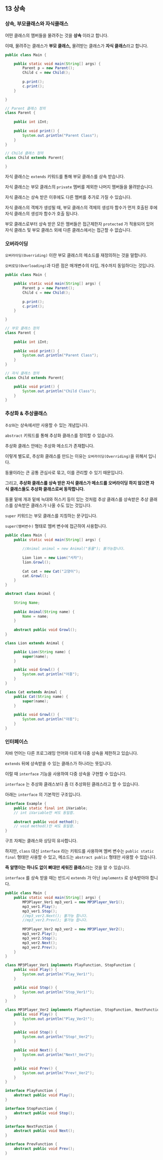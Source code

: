 ## 13 상속

### 상속, 부모클래스와 자식클래스

어떤 클래스의 멤버들을 물려주는 것을 **상속** 이라고 합니다.

이때, 물려주는 클래스가 **부모 클래스,** 물려받는 클래스가 ************************자식 클래스************************라고 합니다.

```java
public class Main {

	public static void main(String[] args) {
		Parent p = new Parent();
		Child c = new Child();
		
		p.print();
		c.print();
	}

}

// Parent 클래스 정의
class Parent {
		
	public int iInt;
	
	public void print() {
		System.out.println("Parent Class");
	}
}

// Child 클래스 정의
class Child extends Parent{

}
```

자식 클래스는 `extends` 키워드를 통해 부모 클래스를 상속 받습니다.

자식 클래스는 부모 클래스의 `private` 멤버를 제외한 나머지 멤버들을 물려받습니다.

자식 클래스는 상속 받은 이후에도 다른 멤버를 추가로 가질 수 있습니다.

자식 클래스의 객체가 생성될 때, 부모 클래스의 객체의 생성자 함수가 먼저 호출된 후에 자식 클래스의 생성자 함수가 호출 됩니다.

부모 클래스로부터 상속 받은 모든 멤버들은 접근제한자 `protected` 가 적용되어 있어 자식 클래스 및 부모 클래스 외에 다른 클래스에서는 접근할 수 없습니다.

### 오버라이딩

`오버라이딩(Overriding)` 이란 부모 클래스의 메소드를 재정의하는 것을 말합니다.

`오버로딩(Overloading)`과 다른 점은 매개변수의 타입, 개수까지 동일하다는 것입니다.


```java
public class Main {

	public static void main(String[] args) {
		Parent p = new Parent();
		Child c = new Child();
		
		p.print();
		c.print();
	}

}

// 부모 클래스 정의
class Parent {
		
	public int iInt;
	
	public void print() {
		System.out.println("Parent Class");
	}
}

// 자식 클래스 정의
class Child extends Parent{

	public void print() {
		System.out.println("Child Class");
	}
}
```

### 추상화 & 추상클래스

`추상화`는 상속에서만 사용할 수 있는 개념입니다.

`abstract` 키워드를 통해 추상화 클래스를 정의할 수 있습니다.

추상화 클래스 안에는 추상화 메소드가 존재합니다.

이렇게 별도로, 추상화 클래스를 만드는 이유는 `오버라이딩(Overriding)`을 위해서 입니다.

동물이라는 큰 공통 관심사로 묶고, 이를 관리할 수 있기 때문입니다.

그리고, **추상화 클래스를 상속 받은 자식 클래스가 메소드를 오버라이딩 하지 않으면 자식 클래스들도 추상화 클래스로써 동작합니다.**

동물 밑에 개과 밑에 늑대와 허스키 등이 있는 것처럼 추상 클래스를 상속받은 추상 클래스를 상속받은 클래스가 나올 수도 있는 것입니다.

`super` 키워드는 부모 클래스를 지칭하는 문구입니다.

`super(멤버변수)` 형태로 멤버 변수에 접근하여 사용합니다.

```java
public class Main {
	public static void main(String[] args) {
		
		//Animal animal = new Animal("동물"); 불가능합니다.
		
		Lion lion = new Lion("사자");
		lion.Growl();
		
		Cat cat = new Cat("고양이");
		cat.Growl();
	}
}

abstract class Animal {
	
	String Name;
	
	public Animal(String name) {
		Name = name;
	}
	
	abstract public void Growl(); 
}

class Lion extends Animal {

	public Lion(String name) {
		super(name);
	}

	public void Growl() {		
		System.out.println("어흥");
	}
}

class Cat extends Animal {
	public Cat(String name) {
		super(name);
	}
	
	public void Growl() {		
		System.out.println("야옹");
	}
}
```

### 인터페이스

자바 언어는 다른 프로그래밍 언어와 다르게 다중 상속을 제한하고 있습니다.

`extends` 뒤에 상속받을 수 있는 클래스가 하나라는 뜻입니다.

이럴 때 `interface` 기능을 사용하여 다중 상속을 구현할 수 있습니다.

`interface` 는 추상화 클래스보다 좀 더 추상화된 클래스라고 할 수 있습니다.

아래는 `interface` 의 기본적인 구조입니다. 

```java
interface Example {
	public static final int iVariable;
	// int iVariable만 써도 동일함.
	
	abstract public void method();
	// void method()만 써도 동일함.
}
```

구조 자체는 클래스와 상당히 유사합니다.

하지만, `class` 대신 `interface` 라는 키워드를 사용하며 멤버 변수는 `public static final` 형태만 사용할 수 있고, 메소드는 `abstract public` 형태만 사용할 수 있습니다.

**즉 알맹이는 하나도 없이 뼈대만 세워진 클래스**라는 것을 알 수 있습니다.

`interface` 를 상속 받을 때는 반드시 `extends` 가 아닌 `implements` 로 상속받아야 합니다.

```java
public class Main {
	public static void main(String[] args) {
		MP3Player_Ver1 mp3_ver1 = new MP3Player_Ver1();
		mp3_ver1.Play();
		mp3_ver1.Stop();
		//mp3_ver2.Next(); 불가능 합니다.
		//mp3_ver2.Prev(); 불가능 합니다.
		
		MP3Player_Ver2 mp3_ver2 = new MP3Player_Ver2();
		mp3_ver2.Play();
		mp3_ver2.Stop();
		mp3_ver2.Next();
		mp3_ver2.Prev();
	}
}

class MP3Player_Ver1 implements PlayFunction, StopFunction {
	public void Play() {
		System.out.println("Play_Ver1!");
	}

	public void Stop() {
		System.out.println("Stop_Ver1!");
	}
}

class MP3Player_Ver2 implements PlayFunction, StopFunction, NextFunction, PrevFunction {
	public void Play() {
		System.out.println("Play_Ver2!");
	}

	public void Stop() {
		System.out.println("Stop!_Ver2");
	}
	
	public void Next() {
		System.out.println("Next!_Ver2");
	}
	
	public void Prev() {
		System.out.println("Prev!_Ver2");
	}
}

interface PlayFunction {
	abstract public void Play();
}

interface StopFunction {
	abstract public void Stop();	
}

interface NextFunction {
	abstract public void Next();
}

interface PrevFunction {
	abstract public void Prev();
}
```
